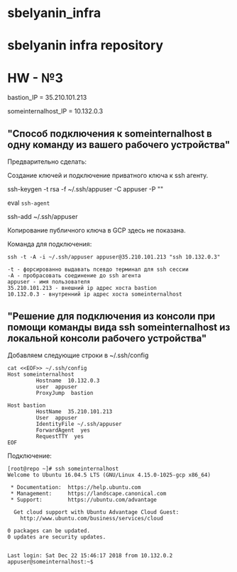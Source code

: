 # sbelyanin_infra

# sbelyanin infra repository

# HW - №3

bastion_IP = 35.210.101.213

someinternalhost_IP = 10.132.0.3



## "Способ подключения к someinternalhost в одну команду из вашего рабочего устройства"

Предварительно сделать:

Создание ключей и подключение приватного ключа к ssh агенту.

ssh-keygen -t rsa -f ~/.ssh/appuser -C appuser -P ""

eval `ssh-agent`

ssh-add ~/.ssh/appuser

Копирование публичного ключа в GCP здесь не показана.


Команда для подключения:
```
ssh -t -A -i ~/.ssh/appuser appuser@35.210.101.213 "ssh 10.132.0.3"

-t - форсированно выдавать псевдо терминал для ssh сессии
-A - пробрасовать соединение до ssh агента
appuser - имя пользователя
35.210.101.213 - внешний ip адрес хоста bastion
10.132.0.3 - внутренний ip адрес хоста someinternalhost
```

## "Решениe для подключения из консоли при помощи команды вида ssh someinternalhost из локальной консоли рабочего устройства"

Добавляем следующие строки в ~/.ssh/config

```
cat <<EOF>> ~/.ssh/config
Host someinternalhost
         Hostname  10.132.0.3
         user  appuser
         ProxyJump  bastion

Host bastion
         HostName  35.210.101.213
         User  appuser
         IdentityFile ~/.ssh/appuser
         ForwardAgent  yes
         RequestTTY  yes
EOF
```

Подключение:
```
[root@repo ~]# ssh someinternalhost
Welcome to Ubuntu 16.04.5 LTS (GNU/Linux 4.15.0-1025-gcp x86_64)

 * Documentation:  https://help.ubuntu.com
 * Management:     https://landscape.canonical.com
 * Support:        https://ubuntu.com/advantage

  Get cloud support with Ubuntu Advantage Cloud Guest:
    http://www.ubuntu.com/business/services/cloud

0 packages can be updated.
0 updates are security updates.


Last login: Sat Dec 22 15:46:17 2018 from 10.132.0.2
appuser@someinternalhost:~$
```

